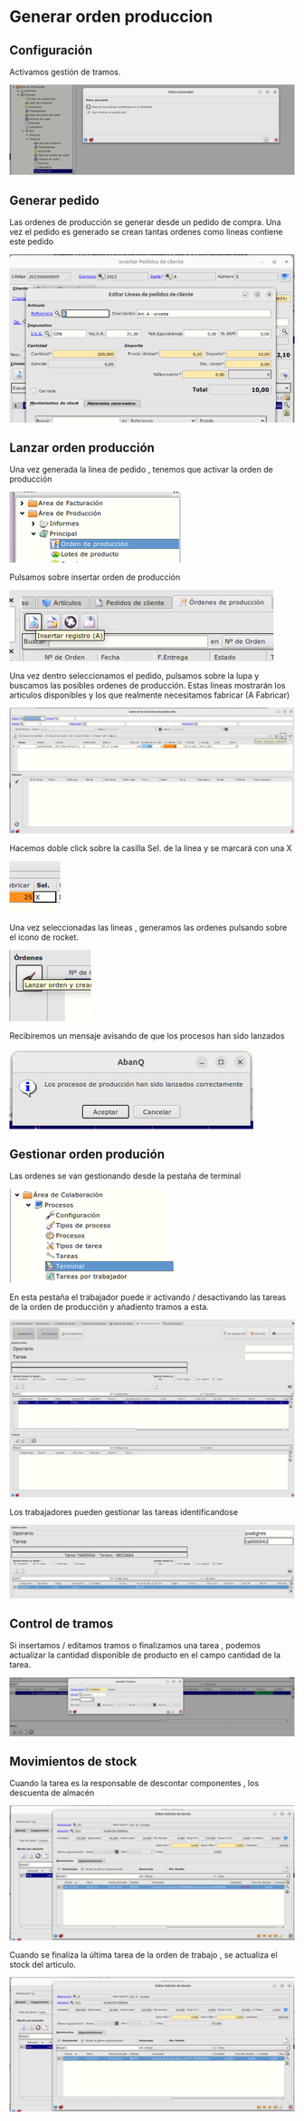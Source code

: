 # Generar orden produccion

## Configuración

Activamos gestión de tramos.

![activar_configuracion](./img/activar.png)


## Generar pedido

Las ordenes de producción se generar desde un pedido de compra. Una vez el pedido es generado se crean tantas ordenes como lineas contiene este pedido

![lineqa de pedido](./img/linea_pedido.png)



## Lanzar orden producción

Una vez generada la linea de pedido , tenemos que activar la orden de producción

![acceso_orden_producción](./img/acceso_orden_produccion.png)


Pulsamos sobre insertar orden de producción

![insertar_orden_producción](./img/insertar_orden_produccion.png)

Una vez dentro seleccionamos el pedido, pulsamos sobre la lupa y buscamos las posibles ordenes de producción. Estas lineas mostrarán los articulos disponibles y los que realmente necesitamos fabricar (A Fabricar)

![buscar_ordenes_producción](./img/formrecord_ordenes.png)

Hacemos doble click sobre la casilla Sel. de la linea y se marcará con una X

![posible_orden_sel](./img/posible_orden_sel.png)

Una vez seleccionadas las lineas , generamos las ordenes pulsando sobre el icono de rocket.

![icono_rocket](./img/icono_rocket.png)

Recibiremos un mensaje avisando de que los procesos han sido lanzados

![procesos_lanzados](./img/procesos_lanzados.png)

## Gestionar orden produción

Las ordenes se van gestionando desde la pestaña de terminal

![acceso_terminal](./img/acceso_terminal.png)

En esta pestaña el trabajador puede ir activando / desactivando las tareas de la orden de producción y añadiento tramos a esta.

![pestana_tramos](./img/pestana_tramos.png)

Los trabajadores pueden gestionar las tareas identificandose

![iniciar_tarea](./img/iniciar_tarea.png)


## Control de tramos

Si insertamos / editamos tramos o finalizamos una tarea , podemos actualizar la cantidad disponible de producto en el campo cantidad de la tarea.

![insertar_tramo](./img/insertar_tramo.png)

## Movimientos de stock

Cuando la tarea es la responsable de descontar componentes , los descuenta de almacén

![consumo](./img/consumo.png)


Cuando se finaliza la última tarea de la orden de trabajo , se actualiza el stock del articulo.


![lote](./img/lote.png)